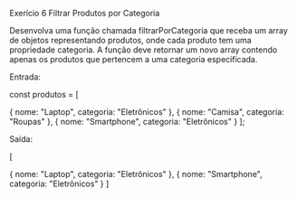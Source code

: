 Exerício 6 Filtrar Produtos por Categoria

Desenvolva uma função chamada filtrarPorCategoria que receba um array de objetos representando produtos, onde cada produto tem uma propriedade categoria. A função deve retornar um novo array contendo apenas os produtos que pertencem a uma categoria especificada.

Entrada:

const produtos = [

{ nome: "Laptop", categoria: "Eletrônicos" },
{ nome: "Camisa", categoria: "Roupas" },
{ nome: "Smartphone", categoria: "Eletrônicos" }
];

Saída:

[

{ nome: "Laptop", categoria: "Eletrônicos" },
{ nome: "Smartphone", categoria: "Eletrônicos" }
]
